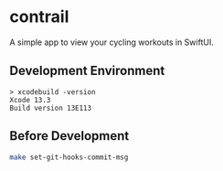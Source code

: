 # contrail
A simple app to view your cycling workouts in SwiftUI.

## Development Environment
  
```
> xcodebuild -version
Xcode 13.3
Build version 13E113
```
  
## Before Development

```sh
make set-git-hooks-commit-msg
```
